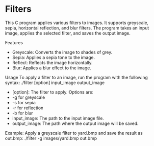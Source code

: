 # Filters
This C program applies various filters to images. It supports greyscale, sepia, horizontal reflection, and blur filters. The program takes an input image, applies the selected filter, and saves the output image.

Features
* Greyscale: Converts the image to shades of grey.
* Sepia: Applies a sepia tone to the image.
* Reflect: Reflects the image horizontally.
* Blur: Applies a blur effect to the image.

Usage
To apply a filter to an image, run the program with the following syntax:
./filter [option] input_image output_image

* [option]: The filter to apply. Options are:
 * -g for greyscale
 * -s for sepia
 * -r for reflection
 * -b for blur
 * input_image: The path to the input image file.
 * output_image: The path where the output image will be saved.

   
Example:
Apply a greyscale filter to yard.bmp and save the result as out.bmp:
./filter -g images/yard.bmp out.bmp
